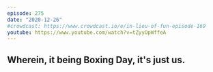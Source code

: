 ```yaml
---
episode: 275
date: "2020-12-26"
#crowdcast: https://www.crowdcast.io/e/in-lieu-of-fun-episode-169
youtube: https://www.youtube.com/watch?v=tZyyOpWffeA
---
```

Wherein, it being Boxing Day, it's just us.
---
